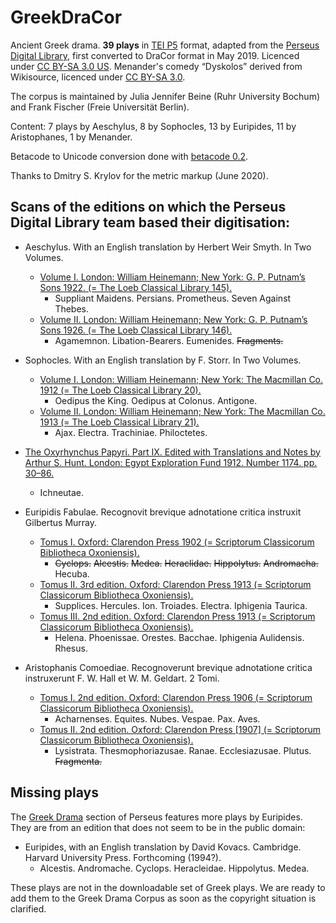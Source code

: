 # GreekDraCor
Ancient Greek drama. **39 plays** in [TEI P5](https://tei-c.org/guidelines/p5/) format, adapted from the [Perseus Digital Library](http://www.perseus.tufts.edu/hopper/opensource/download), first converted to DraCor format in May 2019. Licenced under [CC BY-SA 3.0 US](https://creativecommons.org/licenses/by-sa/3.0/us/). Menander's comedy “Dyskolos” derived from Wikisource, licenced under [CC BY-SA 3.0](https://creativecommons.org/licenses/by-sa/3.0/).

The corpus is maintained by Julia Jennifer Beine (Ruhr University Bochum) and Frank Fischer (Freie Universität Berlin).

Content: 7 plays by Aeschylus, 8 by Sophocles, 13 by Euripides, 11 by Aristophanes, 1 by Menander.

Betacode to Unicode conversion done with [betacode 0.2](https://pypi.org/project/betacode/).

Thanks to Dmitry S. Krylov for the metric markup (June 2020).

## Scans of the editions on which the Perseus Digital Library team based their digitisation:

* Aeschylus. With an English translation by Herbert Weir Smyth. In Two Volumes. 
  * [Volume I. London: William Heinemann; New York: G. P. Putnam’s Sons 1922. (= The Loeb Classical Library 145).](https://archive.org/details/L145AeschylusISuppliantPersiansPrometheusSevenAgainstThebes/page/n2/)
    * Suppliant Maidens. Persians. Prometheus. Seven Against Thebes.
  * [Volume II. London: William Heinemann; New York: G. P. Putnam’s Sons 1926. (= The Loeb Classical Library 146).](https://archive.org/details/aeschyluswitheng02aescuoft/page/n8/)
    * Agamemnon. Libation-Bearers. Eumenides. <s>Fragments.</s>

* Sophocles. With an English translation by F. Storr. In Two Volumes. 
  * [Volume I. London: William Heinemann; New York: The Macmillan Co. 1912 (= The Loeb Classical Library 20).](https://archive.org/details/sophoclesstor01sophuoft/page/n8/)
    * Oedipus the King. Oedipus at Colonus. Antigone.
  * [Volume II. London: William Heinemann; New York: The Macmillan Co. 1913 (= The Loeb Classical Library 21).](https://archive.org/details/sophoclesstor02sophuoft/page/n8/)
    * Ajax. Electra. Trachiniae. Philoctetes.

* [The Oxyrhynchus Papyri. Part IX. Edited with Translations and Notes by Arthur S. Hunt. London: Egypt Exploration Fund 1912. Number 1174. pp. 30–86.](https://archive.org/details/pt9oxyrhynchuspa00grenuoft/page/30/)
  * Ichneutae.

* Euripidis Fabulae. Recognovit brevique adnotatione critica instruxit Gilbertus Murray.
  * [Tomus I. Oxford: Clarendon Press 1902 (= Scriptorum Classicorum Bibliotheca Oxoniensis).](https://archive.org/details/euripidisfabulae01euriuoft/page/n8/)
    * <s>Cyclops.</s> <s>Alcestis.</s> <s>Medea.</s> <s>Heraclidae.</s> <s>Hippolytus.</s> <s>Andromacha.</s> Hecuba.
  * [Tomus II. 3rd edition. Oxford: Clarendon Press 1913 (= Scriptorum Classicorum Bibliotheca Oxoniensis).](https://archive.org/details/euripidisfabu02euri/page/1/)
    * Supplices. Hercules. Ion. Troiades. Electra. Iphigenia Taurica.
  * [Tomus III. 2nd edition. Oxford: Clarendon Press 1913 (= Scriptorum Classicorum Bibliotheca Oxoniensis).](https://archive.org/details/euripidisfabulae03euri_0/page/n6/)
    * Helena. Phoenissae. Orestes. Bacchae. Iphigenia Aulidensis. Rhesus.

* Aristophanis Comoediae. Recognoverunt brevique adnotatione critica instruxerunt F. W. Hall et W. M. Geldart. 2 Tomi. 
  * [Tomus I. 2nd edition. Oxford: Clarendon Press 1906 (= Scriptorum Classicorum Bibliotheca Oxoniensis).](https://archive.org/details/aristophaniscomo01arisuoft/page/n8/)
    * Acharnenses. Equites. Nubes. Vespae. Pax. Aves.
  * [Tomus II. 2nd edition. Oxford: Clarendon Press [1907] (= Scriptorum Classicorum Bibliotheca Oxoniensis).](https://archive.org/details/aristophaniscomo02arisuoft/page/n8)
    * Lysistrata. Thesmophoriazusae. Ranae. Ecclesiazusae. Plutus. <s>Fragmenta.</s>

## Missing plays

The [Greek Drama](https://www.perseus.tufts.edu/hopper/collection?collection=Perseus%3Acorpus%3Aperseus%2CGreek%20Drama) section of Perseus features more plays by Euripides. They are from an edition that does not seem to be in the public domain:

* Euripides, with an English translation by David Kovacs. Cambridge. Harvard University Press. Forthcoming (1994?).
  * Alcestis. Andromache. Cyclops. Heracleidae. Hippolytus. Medea.

These plays are not in the downloadable set of Greek plays. We are ready to add them to the Greek Drama Corpus as soon as the copyright situation is clarified.
